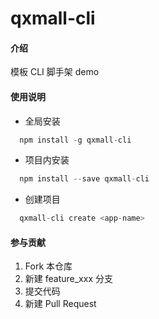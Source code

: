 # qxmall-cli

#### 介绍
模板 CLI 脚手架 demo


#### 使用说明

 - 全局安装
```js
  npm install -g qxmall-cli
```

 - 项目内安装
```js
  npm install --save qxmall-cli
```

 - 创建项目
```js
  qxmall-cli create <app-name>
```

#### 参与贡献

1.  Fork 本仓库
2.  新建 feature_xxx 分支
3.  提交代码
4.  新建 Pull Request

